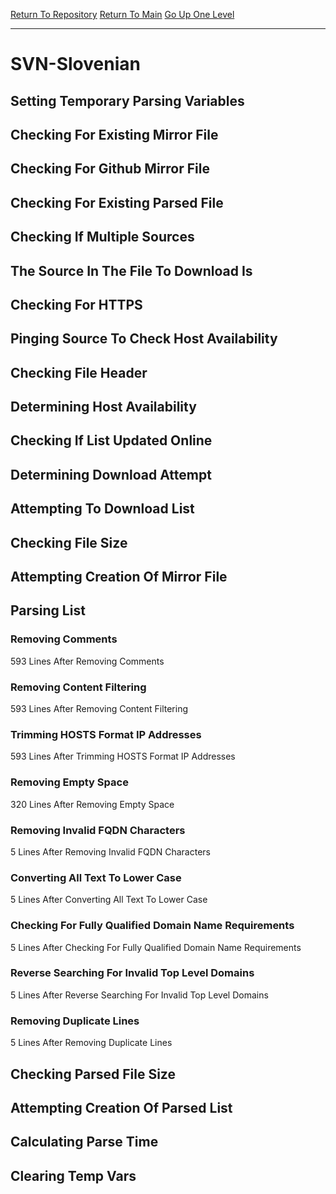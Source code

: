 [Return To Repository](https://github.com/deathbybandaid/piholeparser/)
[Return To Main](https://github.com/deathbybandaid/piholeparser/blob/master/RecentRunLogs/Mainlog.md)
[Go Up One Level](https://github.com/deathbybandaid/piholeparser/blob/master/RecentRunLogs/TopLevelScripts/30-Processing-Blacklists.md)
____________________________________
# SVN-Slovenian
## Setting Temporary Parsing Variables
## Checking For Existing Mirror File
## Checking For Github Mirror File
## Checking For Existing Parsed File
## Checking If Multiple Sources
## The Source In The File To Download Is
## Checking For HTTPS
## Pinging Source To Check Host Availability
## Checking File Header
## Determining Host Availability
## Checking If List Updated Online
## Determining Download Attempt
## Attempting To Download List
## Checking File Size
## Attempting Creation Of Mirror File
## Parsing List
### Removing Comments
593 Lines After Removing Comments
### Removing Content Filtering
593 Lines After Removing Content Filtering
### Trimming HOSTS Format IP Addresses
593 Lines After Trimming HOSTS Format IP Addresses
### Removing Empty Space
320 Lines After Removing Empty Space
### Removing Invalid FQDN Characters
5 Lines After Removing Invalid FQDN Characters
### Converting All Text To Lower Case
5 Lines After Converting All Text To Lower Case
### Checking For Fully Qualified Domain Name Requirements
5 Lines After Checking For Fully Qualified Domain Name Requirements
### Reverse Searching For Invalid Top Level Domains
5 Lines After Reverse Searching For Invalid Top Level Domains
### Removing Duplicate Lines
5 Lines After Removing Duplicate Lines
## Checking Parsed File Size
## Attempting Creation Of Parsed List
## Calculating Parse Time
## Clearing Temp Vars
